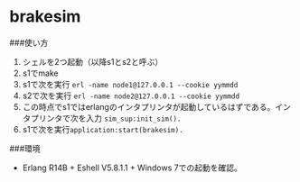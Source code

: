 brakesim
========
###使い方
1. シェルを2つ起動（以降s1とs2と呼ぶ）
2. s1でmake
3. s1で次を実行 `erl -name node1@127.0.0.1 --cookie yymmdd`
4. s2で次を実行 `erl -name node2@127.0.0.1 --cookie yymmdd`
5. この時点でs1ではerlangのインタプリンタが起動しているはずである。インタプリンタで次を入力 `sim_sup:init_sim().`
6. s1で次を実行`application:start(brakesim).`

###環境
* Erlang R14B + Eshell V5.8.1.1 + Windows 7での起動を確認。
